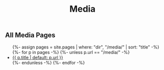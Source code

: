 ﻿---
title: Media
---

## All Media Pages
<ul>
{%- assign pages = site.pages | where: "dir", "/media/" | sort: "title" -%}
{%- for p in pages -%}
  {%- unless p.url == "/media/" -%}
  <li><a href="{{ p.url | relative_url }}">{{ p.title | default: p.url }}</a></li>
  {%- endunless -%}
{%- endfor -%}
</ul>
